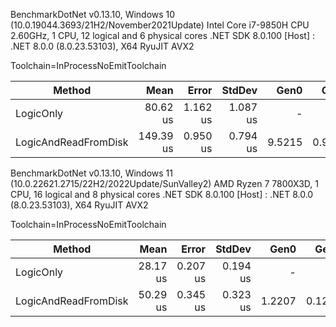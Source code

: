BenchmarkDotNet v0.13.10, Windows 10 (10.0.19044.3693/21H2/November2021Update)
Intel Core i7-9850H CPU 2.60GHz, 1 CPU, 12 logical and 6 physical cores
.NET SDK 8.0.100
[Host] : .NET 8.0.0 (8.0.23.53103), X64 RyuJIT AVX2

Toolchain=InProcessNoEmitToolchain

| Method               | Mean      | Error    | StdDev   | Gen0   | Gen1   | Allocated |
|--------------------- |----------:|---------:|---------:|-------:|-------:|----------:|
| LogicOnly            |  80.62 us | 1.162 us | 1.087 us |      - |      - |         - |
| LogicAndReadFromDisk | 149.39 us | 0.950 us | 0.794 us | 9.5215 | 0.9766 |   60690 B |


BenchmarkDotNet v0.13.10, Windows 11 (10.0.22621.2715/22H2/2022Update/SunValley2)
AMD Ryzen 7 7800X3D, 1 CPU, 16 logical and 8 physical cores
.NET SDK 8.0.100
[Host] : .NET 8.0.0 (8.0.23.53103), X64 RyuJIT AVX2

Toolchain=InProcessNoEmitToolchain

| Method               | Mean     | Error    | StdDev   | Gen0   | Gen1   | Allocated |
|--------------------- |---------:|---------:|---------:|-------:|-------:|----------:|
| LogicOnly            | 28.17 us | 0.207 us | 0.194 us |      - |      - |         - |
| LogicAndReadFromDisk | 50.29 us | 0.345 us | 0.323 us | 1.2207 | 0.1221 |   62688 B |